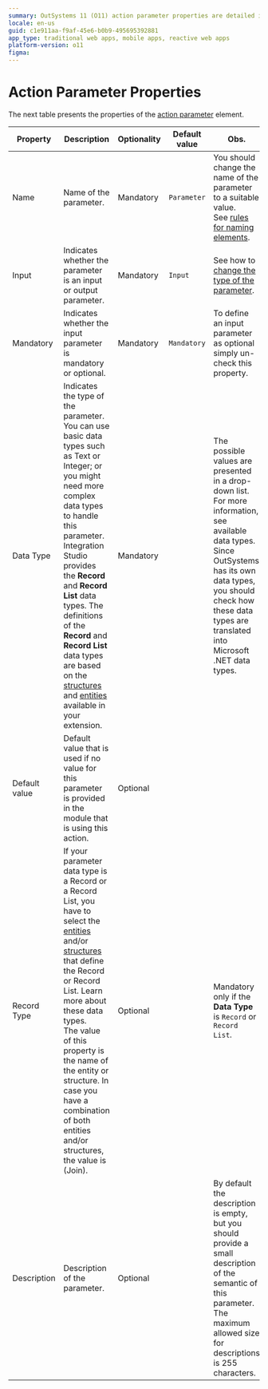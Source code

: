 ```yaml
---
summary: OutSystems 11 (O11) action parameter properties are detailed in a table format, specifying mandatory and optional settings, default values, and data types.
locale: en-us
guid: c1e911aa-f9af-45e6-b0b9-495695392881
app_type: traditional web apps, mobile apps, reactive web apps
platform-version: o11
figma:
---
```


# Action Parameter Properties

The next table presents the properties of the [action parameter](<action-parameter.md>) element.  
  
|Property|Description|Optionality|Default value|Obs.|
|--- |--- |--- |--- |--- |
|Name|Name of the parameter.|Mandatory|`Parameter `|You should change the name of the parameter to a suitable value.<br/>See [rules for naming elements](<../element-naming.md>).|
|Input|Indicates whether the parameter is an input or output parameter.|Mandatory|`Input`|See how to [change the type of the parameter](<../editor/action-parameters.md>).|
|Mandatory|Indicates whether the input parameter is mandatory or optional.|Mandatory|`Mandatory`|To define an input parameter as optional simply un-check this property.|
|Data Type|Indicates the type of the parameter. You can use basic data types such as Text or Integer; or you might need more complex data types to handle this parameter. Integration Studio provides the **Record** and **Record List** data types. The definitions of the **Record** and **Record List** data types are based on the [structures](<../../../integration-with-systems/integration-studio/managing-extensions/structure-define.md>) and [entities](<../../../integration-with-systems/integration-studio/managing-extensions/entity-define.md>) available in your extension.|Mandatory||The possible values are presented in a drop-down list. For more information, see available data types.<br/>Since OutSystems has its own data types, you should check how these data types are translated into Microsoft .NET data types.|
|Default value|Default value that is used if no value for this parameter is provided in the module that is using this action.|Optional|||
|Record Type|If your parameter data type is a Record or a Record List, you have to select the [entities](<../../../integration-with-systems/integration-studio/managing-extensions/entity-add.md>) and/or [structures](<../../../integration-with-systems/integration-studio/managing-extensions/structure-define.md>) that define the Record or Record List. Learn more about these data types.<br/>The value of this property is the name of the entity or structure. In case you have a combination of both entities and/or structures, the value is (Join).|Optional||Mandatory only if the **Data Type** is `Record` or `Record List`.|
|Description|Description of the parameter.|Optional||By default the description is empty, but you should provide a small description of the semantic of this parameter. The maximum allowed size for descriptions is 255 characters.|

